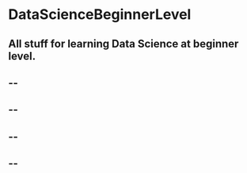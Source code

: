 # DataScienceBeginnerLevel
All stuff for learning Data Science at beginner level.
--
--
--
--
--
--
--
--
--

